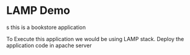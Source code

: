 # LAMP Demo
s this is a bookstore application

To Execute this application we would be using LAMP stack.
Deploy the application code in apache server
